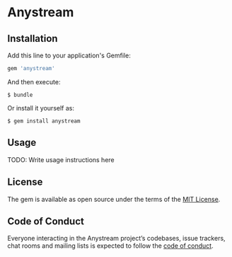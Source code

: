 # Anystream


## Installation

Add this line to your application's Gemfile:

```ruby
gem 'anystream'
```

And then execute:

    $ bundle

Or install it yourself as:

    $ gem install anystream

## Usage

TODO: Write usage instructions here

## License

The gem is available as open source under the terms of the [MIT License](https://opensource.org/licenses/MIT).

## Code of Conduct

Everyone interacting in the Anystream project’s codebases, issue trackers, chat rooms and mailing lists is expected to follow the [code of conduct](https://github.com/davydovanton/anystream/blob/master/CODE_OF_CONDUCT.md).
